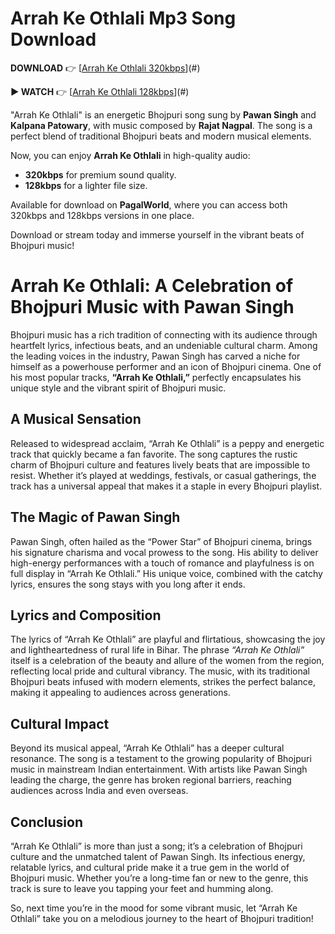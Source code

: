 # Arrah Ke Othlali Mp3 Song Download  

**DOWNLOAD** 👉 [[Arrah Ke Othlali 320kbps](https://pagalworld.com.in/ara-ke-othlali-pawan-singh-kalpana-patowary-mp3-song-download.html)](#)  

**▶️ WATCH** 👉 [[Arrah Ke Othlali 128kbps](https://pagalworld.com.in/ara-ke-othlali-pawan-singh-kalpana-patowary-mp3-song-download.html)](#)  

"Arrah Ke Othlali" is an energetic Bhojpuri song sung by **Pawan Singh** and **Kalpana Patowary**, with music composed by **Rajat Nagpal**. The song is a perfect blend of traditional Bhojpuri beats and modern musical elements.  

Now, you can enjoy **Arrah Ke Othlali** in high-quality audio:  
- **320kbps** for premium sound quality.  
- **128kbps** for a lighter file size.  

Available for download on **PagalWorld**, where you can access both 320kbps and 128kbps versions in one place.  

Download or stream today and immerse yourself in the vibrant beats of Bhojpuri music!  

# Arrah Ke Othlali: A Celebration of Bhojpuri Music with Pawan Singh  

Bhojpuri music has a rich tradition of connecting with its audience through heartfelt lyrics, infectious beats, and an undeniable cultural charm. Among the leading voices in the industry, Pawan Singh has carved a niche for himself as a powerhouse performer and an icon of Bhojpuri cinema. One of his most popular tracks, **“Arrah Ke Othlali,”** perfectly encapsulates his unique style and the vibrant spirit of Bhojpuri music.  

## A Musical Sensation  
Released to widespread acclaim, “Arrah Ke Othlali” is a peppy and energetic track that quickly became a fan favorite. The song captures the rustic charm of Bhojpuri culture and features lively beats that are impossible to resist. Whether it’s played at weddings, festivals, or casual gatherings, the track has a universal appeal that makes it a staple in every Bhojpuri playlist.  

## The Magic of Pawan Singh  
Pawan Singh, often hailed as the “Power Star” of Bhojpuri cinema, brings his signature charisma and vocal prowess to the song. His ability to deliver high-energy performances with a touch of romance and playfulness is on full display in “Arrah Ke Othlali.” His unique voice, combined with the catchy lyrics, ensures the song stays with you long after it ends.  

## Lyrics and Composition  
The lyrics of “Arrah Ke Othlali” are playful and flirtatious, showcasing the joy and lightheartedness of rural life in Bihar. The phrase *“Arrah Ke Othlali”* itself is a celebration of the beauty and allure of the women from the region, reflecting local pride and cultural vibrancy. The music, with its traditional Bhojpuri beats infused with modern elements, strikes the perfect balance, making it appealing to audiences across generations.  

## Cultural Impact  
Beyond its musical appeal, “Arrah Ke Othlali” has a deeper cultural resonance. The song is a testament to the growing popularity of Bhojpuri music in mainstream Indian entertainment. With artists like Pawan Singh leading the charge, the genre has broken regional barriers, reaching audiences across India and even overseas.  

## Conclusion  
“Arrah Ke Othlali” is more than just a song; it’s a celebration of Bhojpuri culture and the unmatched talent of Pawan Singh. Its infectious energy, relatable lyrics, and cultural pride make it a true gem in the world of Bhojpuri music. Whether you’re a long-time fan or new to the genre, this track is sure to leave you tapping your feet and humming along.  

So, next time you’re in the mood for some vibrant music, let “Arrah Ke Othlali” take you on a melodious journey to the heart of Bhojpuri tradition!  

